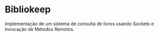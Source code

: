 # Bibliokeep
Implementação de um sistema de consulta de livros usando Sockets e Invocação de Métodos Remotos.

